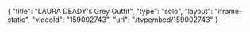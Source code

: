 {
    "title": "LAURA DEADY's Grey Outfit",
    "type": "solo",
    "layout": "iframe-static",
    "videoId": "159002743",
    "url": "\/tvpembed\/159002743"
}